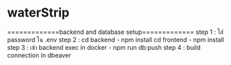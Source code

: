 # waterStrip
=============backend and database setup=============
step 1 : ใส่ password ใน .env
step 2 : cd backend 
            - npm install
         cd frontend
            - npm install
step 3 : เข้า backend exec in docker 
            - npm run db:push
step 4 : build connection in dbeaver 